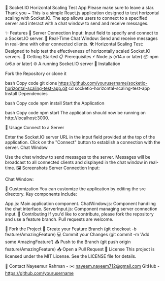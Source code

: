 💬 Socket.IO Horizontal Scaling Test App
Please make sure to leave a star. Thank you ~
This is a simple React.js application designed to test horizontal scaling with Socket.IO. The app allows users to connect to a specified server and interact with a chat window to send and receive messages.

✨ Features
🔗 Server Connection Input: Input field to specify and connect to a Socket.IO server.
💬 Real-Time Chat Window: Send and receive messages in real-time with other connected clients.
🛠️ Horizontal Scaling Test: Designed to help test the effectiveness of horizontally scaled Socket.IO servers.
🚀 Getting Started
📋 Prerequisites
⚡ Node.js (v14.x or later)
📦 npm (v6.x or later)
🌐 A running Socket.IO server
🔧 Installation

Fork the Repository or clone it

bash
Copy code
git clone https://github.com/yourusername/socketio-horizontal-scaling-test-app.git
cd socketio-horizontal-scaling-test-app
Install Dependencies

bash
Copy code
npm install
Start the Application

bash
Copy code
npm start
The application should now be running on http://localhost:3000.

📝 Usage
Connect to a Server

Enter the Socket.IO server URL in the input field provided at the top of the application.
Click on the "Connect" button to establish a connection with the server.
Chat Window

Use the chat window to send messages to the server.
Messages will be broadcast to all connected clients and displayed in the chat window in real-time.
🖼️ Screenshots
Server Connection Input:

Chat Window:

🔄 Customization
You can customize the application by editing the src directory. Key components include:

App.js: Main application component.
ChatWindow.js: Component handling the chat interface.
ServerInput.js: Component managing server connection input.
🤝 Contributing
If you'd like to contribute, please fork the repository and use a feature branch. Pull requests are welcome.

🍴 Fork the Project
🌿 Create your Feature Branch (git checkout -b feature/AmazingFeature)
💻 Commit your Changes (git commit -m 'Add some AmazingFeature')
📤 Push to the Branch (git push origin feature/AmazingFeature)
📥 Open a Pull Request
📜 License
This project is licensed under the MIT License. See the LICENSE file for details.

📧 Contact
Nayeemur Rahman - 
✉️ nayeem.nayeem712@gmail.com
GitHub - https://github.com/yourusername
